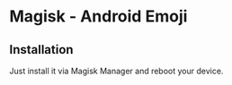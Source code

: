 # Magisk - Android Emoji

## Installation
Just install it via Magisk Manager and reboot your device.
